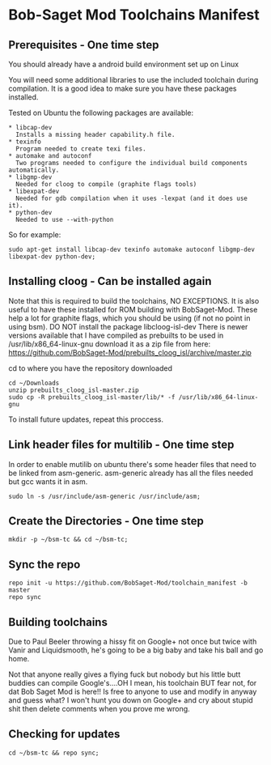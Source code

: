 Bob-Saget Mod Toolchains Manifest
=====================

Prerequisites - One time step
----------------------

You should already have a android build environment set up on Linux

You will need some additional libraries to use the included toolchain during compilation.  It is a good idea to make sure you have these packages installed.

Tested on Ubuntu the following packages are available:

    * libcap-dev
      Installs a missing header capability.h file.
    * texinfo
      Program needed to create texi files.
    * automake and autoconf
      Two programs needed to configure the individual build components automatically.
    * libgmp-dev
      Needed for cloog to compile (graphite flags tools)
    * libexpat-dev
      Needed for gdb compilation when it uses -lexpat (and it does use it).
    * python-dev
      Needed to use --with-python

So for example:

    sudo apt-get install libcap-dev texinfo automake autoconf libgmp-dev libexpat-dev python-dev;

Installing cloog - Can be installed again
----------------------

Note that this is required to build the toolchains, NO EXCEPTIONS.  It is also useful to have these installed for ROM building with BobSaget-Mod.  These help a lot for graphite flags, which you should be using (if not no point in using bsm).  DO NOT install the package libcloog-isl-dev
There is newer versions available that I have compiled as prebuilts to be used in /usr/lib/x86_64-linux-gnu
download it as a zip file from here:
https://github.com/BobSaget-Mod/prebuilts_cloog_isl/archive/master.zip

cd to where you have the repository downloaded

    cd ~/Downloads
    unzip prebuilts_cloog_isl-master.zip
    sudo cp -R prebuilts_cloog_isl-master/lib/* -f /usr/lib/x86_64-linux-gnu

To install future updates, repeat this proccess.

Link header files for multilib - One time step
------------------------------

In order to enable mutilib on ubuntu there's some header files that need to be linked from asm-generic.  asm-generic already has all the files needed but gcc wants it in asm.

    sudo ln -s /usr/include/asm-generic /usr/include/asm;

Create the Directories - One time step
----------------------

    mkdir -p ~/bsm-tc && cd ~/bsm-tc;

Sync the repo
----------------------

    repo init -u https://github.com/BobSaget-Mod/toolchain_manifest -b master
    repo sync

Building toolchains
----------------------

Due to Paul Beeler throwing a hissy fit on Google+ not once but twice with Vanir and Liquidsmooth, he's going to be a big baby and take his ball and go home. 

Not that anyone really gives a flying fuck but nobody but his little butt buddies can compile Google's....OH I mean, his toolchain BUT fear not, for dat Bob Saget Mod is here!! Is free to anyone to use and modify in anyway and guess what? I won't hunt you down on Google+ and cry about stupid shit then delete comments when you prove me wrong.

Checking for updates
-----------------------

    cd ~/bsm-tc && repo sync;

